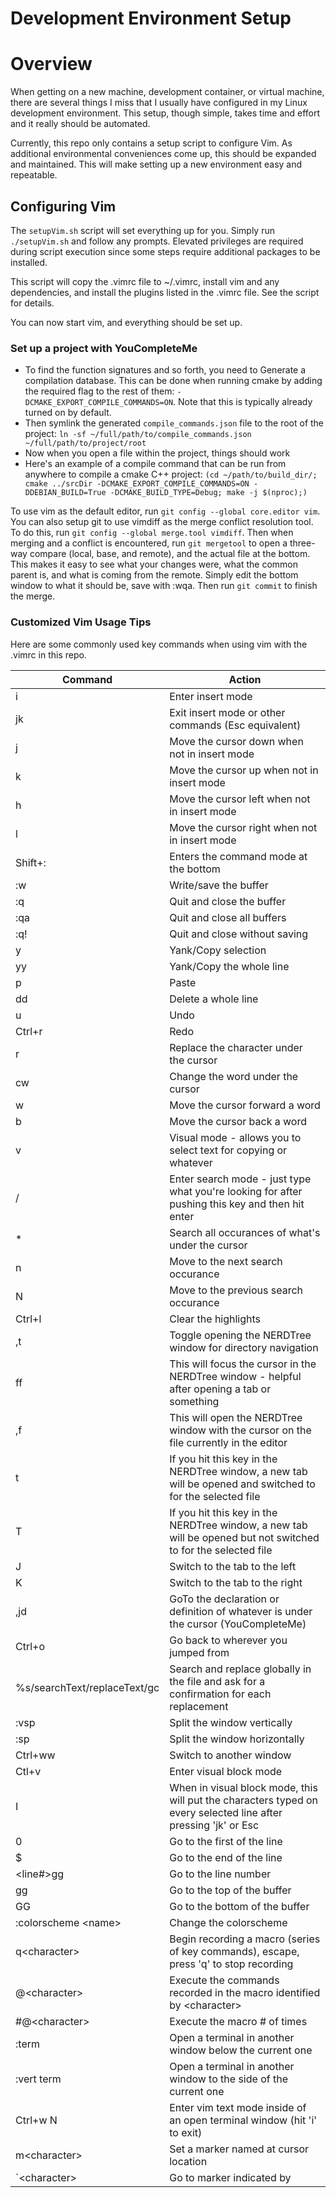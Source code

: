 Development Environment Setup
===

# Overview

When getting on a new machine, development container, or virtual machine, 
there are several things I miss that I usually have configured in my Linux 
development environment. This setup, though simple, takes time and effort
and it really should be automated. 

Currently, this repo only contains a setup script to configure Vim.
As additional environmental conveniences come up, this should be expanded
and maintained. This will make setting up a new environment easy and 
repeatable. 

## Configuring Vim

The `setupVim.sh` script will set everything up for you.
Simply run `./setupVim.sh` and follow any prompts.
Elevated privileges are required during script execution since some steps
require additional packages to be installed.

This script will copy the .vimrc file to ~/.vimrc, install vim and any
dependencies, and install the plugins listed in the .vimrc file.
See the script for details.

You can now start vim, and everything should be set up.

### Set up a project with YouCompleteMe

- To find the function signatures and so forth, you need to
  Generate a compilation database. This can be done when running cmake by 
  adding the required flag to the rest of them:
  `-DCMAKE_EXPORT_COMPILE_COMMANDS=ON`. Note that this is typically already
  turned on by default.
- Then symlink the generated `compile_commands.json` file to the root of the
  project: `ln -sf ~/full/path/to/compile_commands.json ~/full/path/to/project/root`
- Now when you open a file within the project, things should work
- Here's an example of a compile command that can be run from anywhere to compile
  a cmake C++ project:
  `(cd ~/path/to/build_dir/; cmake ../srcDir -DCMAKE_EXPORT_COMPILE_COMMANDS=ON -DDEBIAN_BUILD=True -DCMAKE_BUILD_TYPE=Debug; make -j $(nproc);)`

To use vim as the default editor, run `git config --global core.editor vim`.
You can also setup git to use vimdiff as the merge conflict resolution tool.
To do this, run `git config --global merge.tool vimdiff`.
Then when merging and a conflict is encountered, run `git mergetool` to open
a three-way compare (local, base, and remote), and the actual file at the
bottom. This makes it easy to see what your changes were, what the common
parent is, and what is coming from the remote. Simply edit the bottom window
to what it should be, save with :wqa. Then run `git commit` to finish the merge.

### Customized Vim Usage Tips

Here are some commonly used key commands when using vim with the .vimrc in this repo.

| Command  | Action |
|----------|--------|
| i        | Enter insert mode |
| jk       | Exit insert mode or other commands (Esc equivalent) |
| j        | Move the cursor down when not in insert mode |
| k        | Move the cursor up when not in insert mode |
| h        | Move the cursor left when not in insert mode |
| l        | Move the cursor right when not in insert mode |
| Shift+:  | Enters the command mode at the bottom |
| :w       | Write/save the buffer |
| :q       | Quit and close the buffer |
| :qa      | Quit and close all buffers |
| :q!      | Quit and close without saving |
| y        | Yank/Copy selection |
| yy       | Yank/Copy the whole line |
| p        | Paste |
| dd       | Delete a whole line |
| u        | Undo |
| Ctrl+r   | Redo |
| r        | Replace the character under the cursor |
| cw       | Change the word under the cursor |
| w        | Move the cursor forward a word |
| b        | Move the cursor back a word |
| v        | Visual mode - allows you to select text for copying or whatever |
| /        | Enter search mode - just type what you're looking for after pushing this key and then hit enter |
| *        | Search all occurances of what's under the cursor |
| n        | Move to the next search occurance |
| N        | Move to the previous search occurance |
| Ctrl+l   | Clear the highlights |
| ,t       | Toggle opening the NERDTree window for directory navigation |
| ff       | This will focus the cursor in the NERDTree window - helpful after opening a tab or something |
| ,f       | This will open the NERDTree window with the cursor on the file currently in the editor |
| t        | If you hit this key in the NERDTree window, a new tab will be opened and switched to for the selected file |
| T        | If you hit this key in the NERDTree window, a new tab will be opened but not switched to for the selected file |
| J        | Switch to the tab to the left |
| K        | Switch to the tab to the right |
| ,jd      | GoTo the declaration or definition of whatever is under the cursor (YouCompleteMe) |
| Ctrl+o   | Go back to wherever you jumped from |
| %s/searchText/replaceText/gc | Search and replace globally in the file and ask for a confirmation for each replacement |
| :vsp     | Split the window vertically |
| :sp      | Split the window horizontally |
| Ctrl+ww  | Switch to another window |
| Ctl+v    | Enter visual block mode |
| I        | When in visual block mode, this will put the characters typed on every selected line after pressing 'jk' or Esc | 
| 0        | Go to the first of the line |
| $        | Go to the end of the line |
| <line#>gg| Go to the line number
| gg       | Go to the top of the buffer |
| GG       | Go to the bottom of the buffer |
|:colorscheme \<name\> | Change the colorscheme |
| q\<character\> | Begin recording a macro (series of key commands), escape, press 'q' to stop recording |
| @\<character\> | Execute the commands recorded in the macro identified by \<character\> |
| #@\<character\> | Execute the macro # of times |
| :term | Open a terminal in another window below the current one |
| :vert term | Open a terminal in another window to the side of the current one |
| Ctrl+w N | Enter vim text mode inside of an open terminal window (hit 'i' to exit) |
| m\<character\> | Set a marker named <character> at cursor location |
| \`\<character\> | Go to marker indicated by <character> |
